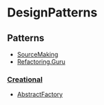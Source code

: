 # DesignPatterns

## Patterns

- [SourceMaking](https://sourcemaking.com/)
- [Refactoring.Guru](https://refactoring.guru/)

### [Creational](Creational)

* [AbstractFactory](Creational/AbstractFactory)